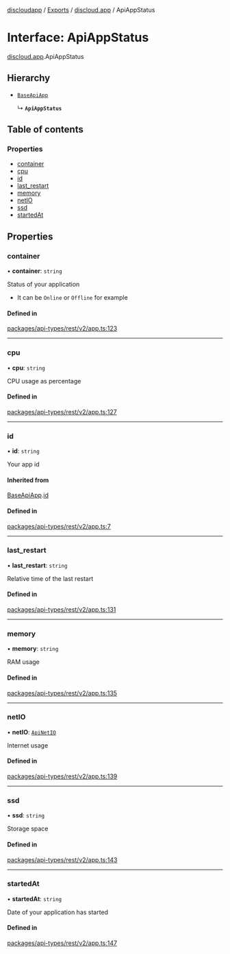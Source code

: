 [discloudapp](../README.md) / [Exports](../modules.md) / [discloud.app](../modules/discloud_app.md) / ApiAppStatus

# Interface: ApiAppStatus

[discloud.app](../modules/discloud_app.md).ApiAppStatus

## Hierarchy

- [`BaseApiApp`](discloud_app.BaseApiApp.md)

  ↳ **`ApiAppStatus`**

## Table of contents

### Properties

- [container](discloud_app.ApiAppStatus.md#container)
- [cpu](discloud_app.ApiAppStatus.md#cpu)
- [id](discloud_app.ApiAppStatus.md#id)
- [last\_restart](discloud_app.ApiAppStatus.md#last_restart)
- [memory](discloud_app.ApiAppStatus.md#memory)
- [netIO](discloud_app.ApiAppStatus.md#netio)
- [ssd](discloud_app.ApiAppStatus.md#ssd)
- [startedAt](discloud_app.ApiAppStatus.md#startedat)

## Properties

### container

• **container**: `string`

Status of your application
- It can be `Online` or `Offline` for example

#### Defined in

[packages/api-types/rest/v2/app.ts:123](https://github.com/discloud/discloud.app/blob/482fdb3/packages/api-types/rest/v2/app.ts#L123)

___

### cpu

• **cpu**: `string`

CPU usage as percentage

#### Defined in

[packages/api-types/rest/v2/app.ts:127](https://github.com/discloud/discloud.app/blob/482fdb3/packages/api-types/rest/v2/app.ts#L127)

___

### id

• **id**: `string`

Your app id

#### Inherited from

[BaseApiApp](discloud_app.BaseApiApp.md).[id](discloud_app.BaseApiApp.md#id)

#### Defined in

[packages/api-types/rest/v2/app.ts:7](https://github.com/discloud/discloud.app/blob/482fdb3/packages/api-types/rest/v2/app.ts#L7)

___

### last\_restart

• **last\_restart**: `string`

Relative time of the last restart

#### Defined in

[packages/api-types/rest/v2/app.ts:131](https://github.com/discloud/discloud.app/blob/482fdb3/packages/api-types/rest/v2/app.ts#L131)

___

### memory

• **memory**: `string`

RAM usage

#### Defined in

[packages/api-types/rest/v2/app.ts:135](https://github.com/discloud/discloud.app/blob/482fdb3/packages/api-types/rest/v2/app.ts#L135)

___

### netIO

• **netIO**: [`ApiNetIO`](discloud_app.ApiNetIO.md)

Internet usage

#### Defined in

[packages/api-types/rest/v2/app.ts:139](https://github.com/discloud/discloud.app/blob/482fdb3/packages/api-types/rest/v2/app.ts#L139)

___

### ssd

• **ssd**: `string`

Storage space

#### Defined in

[packages/api-types/rest/v2/app.ts:143](https://github.com/discloud/discloud.app/blob/482fdb3/packages/api-types/rest/v2/app.ts#L143)

___

### startedAt

• **startedAt**: `string`

Date of your application has started

#### Defined in

[packages/api-types/rest/v2/app.ts:147](https://github.com/discloud/discloud.app/blob/482fdb3/packages/api-types/rest/v2/app.ts#L147)
